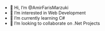 - 👋 Hi, I’m @AmirFarisMarzuki
- 👀 I’m interested in Web Development
- 🌱 I’m currently learning C# 
- 💞️ I’m looking to collaborate on .Net Projects


<!---
AmirFarisMarzuki/AmirFarisMarzuki is a ✨ special ✨ repository because its `README.md` (this file) appears on your GitHub profile.
You can click the Preview link to take a look at your changes.
--->
